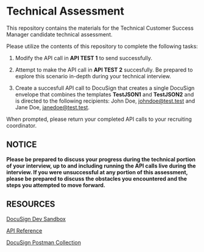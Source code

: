 # Technical Assessment

This repository contains the materials for the Technical Customer Success Manager candidate technical assessment.

Please utilize the contents of this repository to complete the following tasks:

1) Modify the API call in <b>API TEST 1</b> to send successfully.

2) Attempt to make the API call in <b>API TEST 2</b> succesfully. Be prepared to explore this scenario in-depth during your technical interview.

3) Create a succesfull API call to DocuSign that creates a single DocuSign envelope that combines the templates <b>TestJSON1</b> and <b>TestJSON2</b> and is directed to the following recipients: John Doe, johndoe@test.test and Jane Doe, janedoe@test.test.

When prompted, please return your completed API calls to your recruiting coordinator.

NOTICE
------

<b>Please be prepared to discuss your progress during the technical portion of your interview, up to and including running the API calls live during the interview.  If you were unsuccessful at any portion of this assessment, please be prepared to discuss the obstacles you encountered and the steps you attempted to move forward.</b>


RESOURCES
---------

<a href="https://go.docusign.com/sandbox/productshot/">DocuSign Dev Sandbox</a>

<a href="https://developers.docusign.com/docs/esign-rest-api/reference/">API Reference</a>

<a href="https://www.docusign.com/blog/dsdev-please-mr-postman">DocuSign Postman Collection</a>
